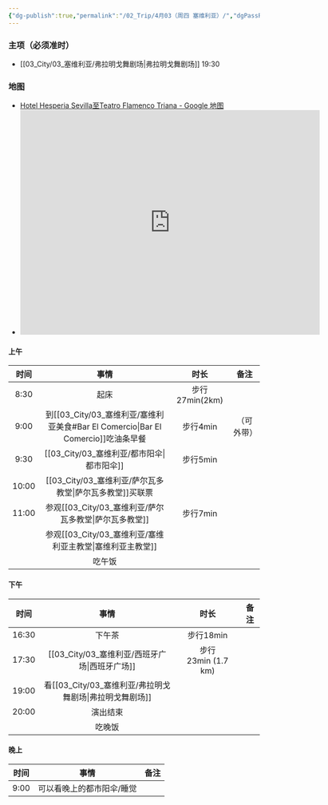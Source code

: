 ```yaml
---
{"dg-publish":true,"permalink":"/02_Trip/4月03（周四 塞维利亚）/","dgPassFrontmatter":true}
---
```



### 主项（必须准时）
+ [[03_City/03_塞维利亚/弗拉明戈舞剧场\|弗拉明戈舞剧场]]  19:30
### 地图
+ [Hotel Hesperia Sevilla至Teatro Flamenco Triana - Google 地图](https://maps.app.goo.gl/iuQfManCDk8dRRzg6)
+ <iframe src="https://www.google.com/maps/embed?pb=!1m58!1m12!1m3!1d12680.812610536383!2d-5.998012715305283!3d37.38502765337727!2m3!1f0!2f0!3f0!3m2!1i1024!2i768!4f13.1!4m43!3e2!4m5!1s0xd126ea2f1bc2955%3A0x309b61069c4791a0!2sHotel%20Hesperia%20Sevilla%2C%20Avenida%20Eduardo%20Dato%2C%20Seville%2C%20Spain!3m2!1d37.3838037!2d-5.974969199999999!4m5!1s0xd126c1ac99bb79f%3A0xcca6878b6b5f67e2!2sBar%20El%20Comercio%2C%20C.%20Lineros%2C%209%2C%20Casco%20Antiguo%2C%2041004%20Sevilla%2C%20Spain!3m2!1d37.390779599999995!2d-5.992376!4m5!1s0xd126c05109a541f%3A0xbda4ae6de1fed2c4!2zU3BhaW4sIFNldmlsbGUsIFBsYXphIGRlIGxhIEVuY2FybmFjacOzbiwg6YO95biC6Ziz5Lye!3m2!1d37.393270099999995!2d-5.9917478!4m5!1s0xd126c1abcd0c66b%3A0xb589cb84cd12cb9!2sIglesia%20Colegial%20del%20Divino%20Salvador%2C%20Plaza%20del%20Salvador%2C%20Seville%2C%20Spain!3m2!1d37.389996599999996!2d-5.992837499999999!4m5!1s0xd126c1755b54781%3A0xe49da05de71e6de5!2sCatedral%20de%20Sevilla%2C%20Cathedral%20of%20Saint%20Mary%20of%20the%20See%2C%20Avenida%20de%20la%20Constituci%C3%B3n%2C%20Seville%2C%20Spain!3m2!1d37.3858247!2d-5.9931068!4m5!1s0xd126ea76eb6b10f%3A0x8926f5e874d3da39!2sPlaza%20de%20Espa%C3%B1a%2C%20Av.%20Isabel%20la%20Cat%C3%B3lica%2C%2041004%20Sevilla%2C%20Spain!3m2!1d37.3771957!2d-5.986892999999999!4m5!1s0xd126d75777ca3af%3A0x6f09b7db34209ec4!2sTeatro%20Flamenco%20Triana%2C%20Calle%20Pureza%2C%20Seville%2C%20Spain!3m2!1d37.3833379!2d-6.0005931!5e0!3m2!1sen!2ssg!4v1741279706891!5m2!1sen!2ssg" width="600" height="450" style="border:0;" allowfullscreen="" loading="lazy" referrerpolicy="no-referrer-when-downgrade"></iframe>
#### 上午

|  时间   |                        事情                         |      时长      |  备注   |
| :---: | :-----------------------------------------------: | :----------: | :---: |
| 8:30  |                        起床                         | 步行27min(2km) |       |
| 9:00  | 到[[03_City/03_塞维利亚/塞维利亚美食#Bar El Comercio\|Bar El Comercio]]吃油条早餐 |    步行4min    | （可外带） |
| 9:30  |                     [[03_City/03_塞维利亚/都市阳伞\|都市阳伞]]                      |    步行5min    |       |
| 10:00 |                   [[03_City/03_塞维利亚/萨尔瓦多教堂\|萨尔瓦多教堂]]买联票                   |              |       |
| 11:00 |                   参观[[03_City/03_塞维利亚/萨尔瓦多教堂\|萨尔瓦多教堂]]                    |    步行7min    |       |
|       |                   参观[[03_City/03_塞维利亚/塞维利亚主教堂\|塞维利亚主教堂]]                   |              |       |
|       |                        吃午饭                        |              |       |


####  下午

|  时间   |      事情      |        时长        | 备注  |
| :---: | :----------: | :--------------: | :-: |
| 16:30 |     下午茶      |     步行18min      |     |
| 17:30 |  [[03_City/03_塞维利亚/西班牙广场\|西班牙广场]]   | 步行23min (1.7 km) |     |
| 19:00 | 看[[03_City/03_塞维利亚/弗拉明戈舞剧场\|弗拉明戈舞剧场]] |                  |     |
| 20:00 |     演出结束     |                  |     |
|       |     吃晚饭      |                  |     |

####  晚上

|  时间  |      事情       | 备注  |
| :--: | :-----------: | :-: |
| 9:00 | 可以看晚上的都市阳伞/睡觉 |     |

